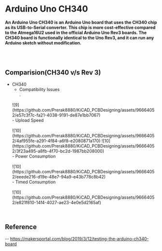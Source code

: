 # Arduino Uno CH340

**<p>An Arduino Uno CH340 is an Arduino Uno board that uses the CH340 chip as its USB-to-Serial converter. This chip is more cost-effective compared to the Atmega16U2 used in the official Arduino Uno Rev3 boards. The CH340 board is functionally identical to the Uno Rev3, and it can run any Arduino sketch without modification. </p>**
<br>
<br>
## Comparision(CH340 v/s Rev 3) ##
- CH340<br>
  - Compatibility Issues<br>.
  <br>
    ![9](https://github.com/Prerak8880/KiCAD_PCBDesigning/assets/96664052/e57c3f7c-fa21-4038-9191-de87e1bb7067)<br>
  - Upload Speed<br>
  <br>
    ![10](https://github.com/Prerak8880/KiCAD_PCBDesigning/assets/96664052/4af955fe-a291-4f84-a6f8-e2080871a170)
    ![10](https://github.com/Prerak8880/KiCAD_PCBDesigning/assets/96664052/3f23a495-a8fb-4f70-bc2d-1987bb208000)<br>
  - Power Consumption<br>
  <br>
    ![10](https://github.com/Prerak8880/KiCAD_PCBDesigning/assets/96664052/eeede216-d19e-48e7-94a9-e43b778c8b42)<br>
  - Timed Consumption<br>
  <br>
    ![10](https://github.com/Prerak8880/KiCAD_PCBDesigning/assets/96664052/e821f810-14f4-4027-ae23-4e0e5d2165af)<br>
<br>

## Reference<br>
-- https://makersportal.com/blog/2019/3/12/testing-the-arduino-ch340-board






